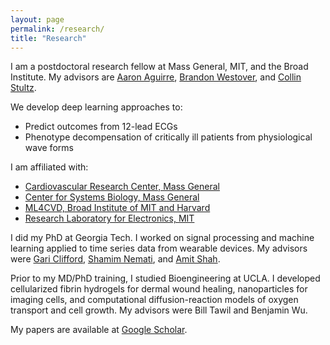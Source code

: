 ```yaml
---
layout: page
permalink: /research/
title: "Research"
---
```


I am a postdoctoral research fellow at Mass General, MIT, and the Broad Institute. My advisors are [Aaron Aguirre][aa], [Brandon Westover][bw], and [Collin Stultz][cs].

We develop deep learning approaches to:
* Predict outcomes from 12-lead ECGs
* Phenotype decompensation of critically ill patients from physiological wave forms

I am affiliated with:
* [Cardiovascular Research Center, Mass General][cvrc]  
* [Center for Systems Biology, Mass General][csb]  
* [ML4CVD, Broad Institute of MIT and Harvard][broad]  
* [Research Laboratory for Electronics, MIT][rle]  

I did my PhD at Georgia Tech. I worked on signal processing and machine learning applied to time series data from wearable devices. My advisors were [Gari Clifford][gc], [Shamim Nemati][sn], and [Amit Shah][as].

Prior to my MD/PhD training, I studied Bioengineering at UCLA. I developed cellularized fibrin hydrogels for dermal wound healing, nanoparticles for imaging cells, and computational diffusion-reaction models of oxygen transport and cell growth. My advisors were Bill Tawil and Benjamin Wu.

My papers are available at [Google Scholar][scholar].

[aa]: https://csb.mgh.harvard.edu/aaron_aguirre
[sl]: https://connects.catalyst.harvard.edu/Profiles/display/Person/14873
[bw]: https://scholar.google.com/citations?hl=en&user=helCG6IAAAAJ&view_op=list_works&sortby=pubdate
[cs]: https://www.rle.mit.edu/cb/people/
[gc]: http://gdclifford.info/people/gari
[sn]: http://nematilab.info/people/shamim/index.html
[as]: https://sph.emory.edu/faculty/profile/index.php?FID=amit-shah-5975
[cvrc]: http://cvrc.massgeneral.org  
[csb]: https://csb.mgh.harvard.edu 
[rle]: https://www.rle.mit.edu
[broad]: https://www.broadinstitute.org/ml4cvd 
[cdac]: http://cdac.mgh.harvard.edu
[scholar]: https://scholar.google.com/citations?hl=en&user=APy8nq4AAAAJ&view_op=list_works&sortby=pubdate
